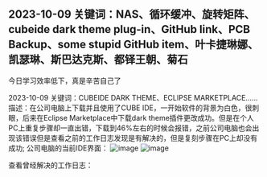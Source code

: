 2023-10-09
关键词：NAS、循环缓冲、旋转矩阵、cubeide dark theme plug-in、GitHub link、PCB Backup、some stupid GitHub item、叶卡捷琳娜、凯瑟琳、斯巴达克斯、都铎王朝、菊石
--------------------------
今日学习效率低下，真是辛苦自己了





2023-10-09
关键词：CUBEIDE DARK THEME、ECLIPSE MARKETPLACE……
描述：在公司电脑上下载并且使用了CUBE IDE，一开始软件的背景为白色，很刺眼，后来在Eclipse Marketplace中下载dark theme插件更改成功。但是在个人PC上重复步骤却一直出错，下载到46%左右的时候会报错，之前公司电脑也会出现该错误但是查看之前的工作日志发现是有解决的，但是复刻步骤在PC上却没有成功;
公司电脑的当前IDE界面：
![image](https://github.com/Soulcontrol-WenFeng/Soulcontrol-WenFeng/assets/74033919/94edfb7e-d52a-4091-a14d-098250217037)
![image](https://github.com/Soulcontrol-WenFeng/Soulcontrol-WenFeng/assets/74033919/c6614e58-6c2b-4ef3-a203-ab2bf3215b9c)

查看曾经解决的工作日志：



